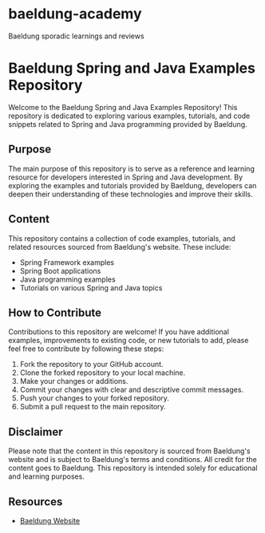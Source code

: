 # baeldung-academy
Baeldung sporadic learnings and reviews

# Baeldung Spring and Java Examples Repository

Welcome to the Baeldung Spring and Java Examples Repository! This repository is dedicated to exploring various examples, tutorials, and code snippets related to Spring and Java programming provided by Baeldung.

## Purpose
The main purpose of this repository is to serve as a reference and learning resource for developers interested in Spring and Java development. By exploring the examples and tutorials provided by Baeldung, developers can deepen their understanding of these technologies and improve their skills.

## Content
This repository contains a collection of code examples, tutorials, and related resources sourced from Baeldung's website. These include:

- Spring Framework examples
- Spring Boot applications
- Java programming examples
- Tutorials on various Spring and Java topics

## How to Contribute
Contributions to this repository are welcome! If you have additional examples, improvements to existing code, or new tutorials to add, please feel free to contribute by following these steps:

1. Fork the repository to your GitHub account.
2. Clone the forked repository to your local machine.
3. Make your changes or additions.
4. Commit your changes with clear and descriptive commit messages.
5. Push your changes to your forked repository.
6. Submit a pull request to the main repository.

## Disclaimer
Please note that the content in this repository is sourced from Baeldung's website and is subject to Baeldung's terms and conditions. All credit for the content goes to Baeldung. This repository is intended solely for educational and learning purposes.

## Resources
- [Baeldung Website](https://www.baeldung.com/)
